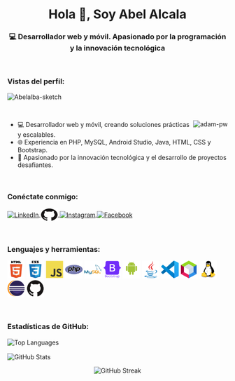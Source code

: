 <h1 align="center">Hola 👋, Soy Abel Alcala</h1>
<h3 align="center">💻 Desarrollador web y móvil. Apasionado por la programación y la innovación tecnológica</h3>

<br>

<p align="right">
  <h3>Vistas del perfil: </h3>
  <img src="https://komarev.com/ghpvc/?username=Abelalba-sketch&label=Profile%20views&color=0e75b6&style=flat" alt="Abelalba-sketch" />
</p>


<br>

<p><img align="right" src="https://github.com/Adam-pw/Adam-pw/blob/main/animation_500_kxa883sd.gif" alt="adam-pw" /></p>


- 💻 Desarrollador web y móvil, creando soluciones prácticas y escalables.  
- 🌐 Experiencia en PHP, MySQL, Android Studio, Java, HTML, CSS y Bootstrap.  
- 🚀 Apasionado por la innovación tecnológica y el desarrollo de proyectos desafiantes.

<br>

<h3 align="left">Conéctate conmigo:</h3>
<p align="left">
  <!-- LinkedIn -->
  <a href="https://www.linkedin.com/in/AbelAlcala/" target="_blank">
    <img align="center" src="https://raw.githubusercontent.com/rahuldkjain/github-profile-readme-generator/master/src/images/icons/Social/linked-in-alt.svg" alt="LinkedIn" height="30" width="40" />
  </a>
  
  <!-- GitHub -->
  <a href="https://github.com/TechExplorer677" target="_blank">
    <img align="center" src="https://raw.githubusercontent.com/devicons/devicon/master/icons/github/github-original.svg" alt="GitHub" height="30" width="40" />
  </a>

  <!-- Instagram -->
  <a href="https://www.instagram.com/abel_aa21?igsh=MW5jZnRndzI5ZDdh" target="_blank">
    <img align="center" src="https://raw.githubusercontent.com/rahuldkjain/github-profile-readme-generator/master/src/images/icons/Social/instagram.svg" alt="Instagram" height="30" width="40" />
  </a>

  <!-- Facebook -->
  <a href="https://www.facebook.com/share/1NS6XLZDKq/" target="_blank">
    <img align="center" src="https://raw.githubusercontent.com/rahuldkjain/github-profile-readme-generator/master/src/images/icons/Social/facebook.svg" alt="Facebook" height="30" width="40" />
  </a>
</p>


<br>

<h3 align="left">Lenguajes y herramientas:</h3>
<p align="left">
  <img src="https://raw.githubusercontent.com/devicons/devicon/master/icons/html5/html5-original-wordmark.svg" alt="HTML5" width="40" height="40" />
  <img src="https://raw.githubusercontent.com/devicons/devicon/master/icons/css3/css3-original-wordmark.svg" alt="CSS3" width="40" height="40" />
  <img src="https://raw.githubusercontent.com/devicons/devicon/master/icons/javascript/javascript-original.svg" alt="JavaScript" width="40" height="40" />
  <img src="https://raw.githubusercontent.com/devicons/devicon/master/icons/php/php-original.svg" alt="PHP" width="40" height="40" />
  <img src="https://raw.githubusercontent.com/devicons/devicon/master/icons/mysql/mysql-original-wordmark.svg" alt="MySQL" width="40" height="40" />
  <img src="https://raw.githubusercontent.com/devicons/devicon/master/icons/bootstrap/bootstrap-plain-wordmark.svg" alt="Bootstrap" width="40" height="40" />
  <img src="https://raw.githubusercontent.com/devicons/devicon/master/icons/android/android-original-wordmark.svg" alt="Android" width="40" height="40" />
  <img src="https://raw.githubusercontent.com/devicons/devicon/master/icons/java/java-original.svg" alt="Java" width="40" height="40" />
  <img src="https://raw.githubusercontent.com/devicons/devicon/master/icons/vscode/vscode-original.svg" alt="VS Code" width="40" height="40" />
  <img src="https://raw.githubusercontent.com/devicons/devicon/master/icons/netbeans/netbeans-original.svg" alt="NetBeans" width="40" height="40" />
  <img src="https://raw.githubusercontent.com/devicons/devicon/master/icons/linux/linux-original.svg" alt="Linux" width="40" height="40" />
  <img src="https://raw.githubusercontent.com/devicons/devicon/master/icons/eclipse/eclipse-original.svg" alt="Eclipse" width="40" height="40" />
  <img src="https://raw.githubusercontent.com/devicons/devicon/master/icons/github/github-original.svg" alt="GitHub" width="40" height="40" />

</p>

<br>

<h3>Estadísticas de GitHub:</h3>

<!-- Top Lenguajes -->
<p>
  <img align="center" src="https://github-readme-stats.vercel.app/api/top-langs?username=TechExplorer677&show_icons=true&locale=en&layout=compact&theme=dark" alt="Top Languages" />
</p>

<!-- Stats generales -->
<p>
  <img align="center" src="https://github-readme-stats.vercel.app/api?username=TechExplorer677&show_icons=true&locale=en&theme=dark" alt="GitHub Stats" />
</p>

<!-- GitHub Streak -->
<p align="center">
  <img src="https://github-readme-streak-stats.herokuapp.com/?user=TechExplorer677&theme=dark&background=0d1117&date_format=M%20j%5B%2C%20Y%5D" alt="GitHub Streak" />
</p>

